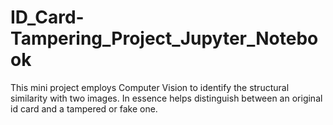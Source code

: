 # ID_Card-Tampering_Project_Jupyter_Notebook


This mini project employs Computer Vision to identify the structural similarity with two images. In essence helps distinguish between an original id card and a tampered or fake one.

